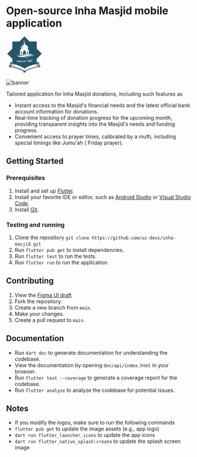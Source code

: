 # Open-source Inha Masjid mobile application

<img src="lib/assets/images/logo/logo_light.png" width="100">

![banner](https://github.com/uz-devs/inha-masjid/assets/22251322/ca96b523-0093-4dad-86a7-db7d1aa88a7e)






Tailored application for Inha Masjid donations, including such features as

* Instant access to the Masjid's financial needs and the latest official bank account information
  for donations.
* Real-time tracking of donation progress for the upcoming month, providing transparent insights
  into the Masjid's needs and funding progress.
* Convenient access to prayer times, calibrated by a mufti, including special timings like Jumu'ah (
  Friday prayer).

## Getting Started

### Prerequisites
1. Install and set up [Flutter](https://flutter.dev/docs/get-started/install).
2. Install your favorite IDE or editor, such as [Android Studio](https://developer.android.com/studio)
   or [Visual Studio Code](https://code.visualstudio.com/).
3. Install [Git](https://git-scm.com/downloads).

### Testing and running
1. Clone the repository `git clone https://github.com/uz-devs/inha-masjid.git`
2. Run `flutter pub get` to install dependencies.
3. Run `flutter test` to run the tests. 
4. Run `flutter run` to run the application.

## Contributing
1. View the [Figma UI draft](https://www.figma.com/file/sflifKnmkstz8j02emIXMS/Inha-Masjid-draft-(work-on-this)?type=design&node-id=0%3A1&mode=design&t=dO7IV5Er6j4JvdE2-1)
2. Fork the repository.
3. Create a new branch from `main`.
4. Make your changes.
5. Create a pull request to `main`.

## Documentation
* Run `dart doc` to generate documentation for understanding the codebase.
* View the documentation by opening `doc/api/index.html` in your browser.
* Run `flutter test --coverage` to generate a coverage report for the codebase.
* Run `flutter analyze` to analyze the codebase for potential issues.


## Notes
* If you modify the logos, make sure to run the following commands
* `flutter pub get` to update the image assets (e.g., app logo)
* `dart run flutter_launcher_icons` to update the app icons
* `dart run flutter_native_splash:create` to update the splash screen image
